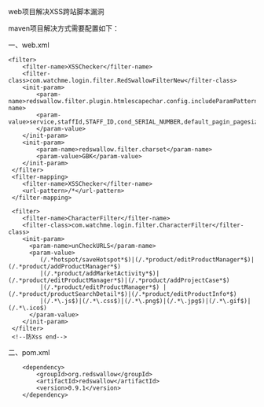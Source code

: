 web项目解决XSS跨站脚本漏洞

maven项目解决方式需要配置如下：

一、web.xml

<!--防Xss start-->
	<filter>
        <filter-name>XSSChecker</filter-name>
        <filter-class>com.watchme.login.filter.RedSwallowFilterNew</filter-class>
        <init-param>
            <param-name>redswallow.filter.plugin.htmlescapechar.config.includeParamPatterns</param-name>
            <param-value>service,staffId,STAFF_ID,cond_SERIAL_NUMBER,default_pagin_pagesize,EXEC_TIME,FINISH_DATE,sp,Listener,CLIENT_WIDTH,lh_type,listener,ROUTE_VALUE,contextCode,_tradeBase
            </param-value>
        </init-param>
        <init-param>
            <param-name>redswallow.filter.charset</param-name>
            <param-value>GBK</param-value>
        </init-param>
	 </filter>
	 <filter-mapping>
        <filter-name>XSSChecker</filter-name>
        <url-pattern>/*</url-pattern>
	 </filter-mapping>
	 
	 <filter>
        <filter-name>CharacterFilter</filter-name>
        <filter-class>com.watchme.login.filter.CharacterFilter</filter-class>
        <init-param>
          <param-name>unCheckURLS</param-name>
          <param-value>
             (/.*hotspot/saveHotspot*$)|(/.*product/editProductManager*$)|(/.*product/addProductManager*$)
             |(/.*product/addMarketActivity*$)|(/.*product/editProductManager*$)|(/.*product/addProjectCase*$)
             |(/.*product/editProductManager*$) |(/.*product/productSearchDetail*$)|(/.*product/editProductInfo*$)
             |(/.*\.js$)|(/.*\.css$)|(/.*\.png$)|(/.*\.jpg$)|(/.*\.gif$)|(/.*\.ico$)
          </param-value>
        </init-param>
	 </filter>
	 <!--防Xss end-->

二、pom.xml
<!--防Xss--> 
		<dependency>  
		    <groupId>org.redswallow</groupId>  
		    <artifactId>redswallow</artifactId>  
		    <version>0.9.1</version>  
		</dependency> 
